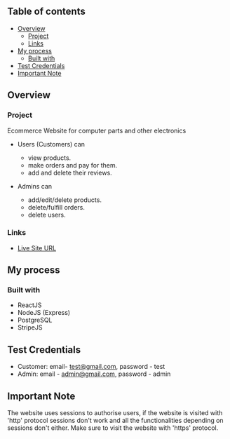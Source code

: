 ## Table of contents

- [Overview](#overview)
  - [Project](#project)
  - [Links](#links)
- [My process](#my-process)
  - [Built with](#built-with)
- [Test Credentials](#test-credentials)
- [Important Note](#important-note)

## Overview

### Project

Ecommerce Website for computer parts and other electronics

- Users (Customers) can 
  - view products.
  - make orders and pay for them.
  - add and delete their reviews. 

- Admins can 
  - add/edit/delete products.
  - delete/fulfill orders.
  - delete users.

### Links

- [Live Site URL](https://ecommerce-website-liard.vercel.app/)

## My process

### Built with

- ReactJS
- NodeJS (Express)
- PostgreSQL
- StripeJS

## Test Credentials 

- Customer: email- test@gmail.com, password - test
- Admin:  email - admin@gmail.com, password - admin

## Important Note

The website uses sessions to authorise users, if the website is visited with 'http' protocol sessions don't work and all the functionalities depending on sessions don't either. Make sure to visit the website with 'https' protocol.
